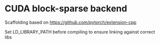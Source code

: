 # CUDA block-sparse backend

Scaffolding based on https://github.com/pytorch/extension-cpp

Set LD_LIBRARY_PATH before compiling to ensure linking against correct libs